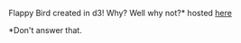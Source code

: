 Flappy Bird created in d3! Why? Well why not?* hosted [here](https://quarknerd.github.io/d3_flappy_bird/)

*Don't answer that.
